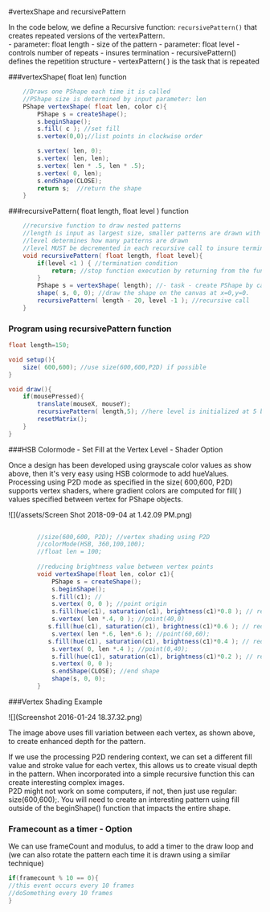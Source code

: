 #vertexShape and recursivePattern

In the code below, we define a Recursive function: `recursivePattern()` that creates repeated versions of the vertexPattern.  
    - parameter: float length - size of the pattern
    - parameter: float level - controls number of repeats - insures termination 
    - recursivePattern() defines the repetition structure
    - vertexPattern( ) is the task that is repeated
 
 ###vertexShape( float len)  function

```java
    //Draws one PShape each time it is called
    //PShape size is determined by input parameter: len
    PShape vertexShape( float len, color c){
        PShape s = createShape();
        s.beginShape();
        s.fill( c ); //set fill
        s.vertex(0,0);//list points in clockwise order

        s.vertex( len, 0); 
        s.vertex( len, len);
        s.vertex( len * .5, len * .5);
        s.vertex( 0, len);
        s.endShape(CLOSE);
        return s;  //return the shape
    }
```
  
###recursivePattern( float length, float level ) function
```java
    //recursive function to draw nested patterns
    //length is input as largest size, smaller patterns are drawn with each recursive call
    //level determines how many patterns are drawn
    //level MUST be decremented in each recursive call to insure termination
    void recursivePattern( float length, float level){
        if(level <1 ) { //termination condition
            return; //stop function execution by returning from the function
        }
        PShape s = vertexShape( length); //- task - create PShape by calling the vertexShape function
        shape( s, 0, 0); //draw the shape on the canvas at x=0,y=0.
        recursivePattern( length - 20, level -1 ); //recursive call
    }
```
### Program using recursivePattern function

```java
float length=150;

void setup(){
    size( 600,600); //use size(600,600,P2D) if possible
}

void draw(){
    if(mousePressed){
        translate(mouseX, mouseY);
        recursivePattern( length,5); //here level is initialized at 5 because we decrement it inside the recursive function
        resetMatrix();
    }
}
```

###HSB Colormode - Set Fill at the Vertex Level - Shader Option

Once a design has been developed using grayscale color values as show above, then it's very easy using HSB colormode to add hueValues. Processing using P2D mode as specified in the size\( 600,600, P2D\) supports vertex shaders, where gradient colors are computed for fill\( \) values specified between vertex for PShape objects.

![](/assets/Screen Shot 2018-09-04 at 1.42.09 PM.png)
```java
   
        //size(600,600, P2D); //vertex shading using P2D
        //colorMode(HSB, 360,100,100);
        //float len = 100;
        
        //reducing brightness value between vertex points
        void vertexShape(float len, color c1){
            PShape s = createShape();
            s.beginShape();
            s.fill(c1); // 
            s.vertex( 0, 0 ); //point origin
            s.fill(hue(c1), saturation(c1), brightness(c1)*0.8 ); // reduce brightness
            s.vertex( len *.4, 0 ); //point(40,0)
           s.fill(hue(c1), saturation(c1), brightness(c1)*0.6 ); // reduce brightness
            s.vertex( len *.6, len*.6 ); //point(60,60);
           s.fill(hue(c1), saturation(c1), brightness(c1)*0.4 ); // reduce brightness
            s.vertex( 0, len *.4 ); //point(0,40);
            s.fill(hue(c1), saturation(c1), brightness(c1)*0.2 ); // reduce brightness
            s.vertex( 0, 0 );
            s.endShape(CLOSE); //end shape
            shape(s, 0, 0);
        }
```
###Vertex Shading Example

![](Screenshot 2016-01-24 18.37.32.png)


The image above uses fill variation between each vertex, as shown above, to create enhanced depth for the pattern.

If we use the processing P2D rendering context, we can set a different fill value and stroke value for each vertex, this allows us to create visual depth in the pattern. When incorporated into a simple recursive function this can create interesting complex images.  
P2D might not work on some computers, if not, then just use regular: size\(600,600\);.  You will need to create an interesting pattern using fill outside of the beginShape\(\) function that impacts the entire shape.


### Framecount as a timer - Option
We can use frameCount and modulus, to add a timer to the draw loop and \(we can also rotate the pattern each time it is drawn using a similar technique\)

```java
if(framecount % 10 == 0){
//this event occurs every 10 frames
//doSomething every 10 frames
}
```
